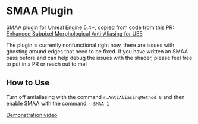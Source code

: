 # SMAA Plugin
SMAA plugin for Unreal Engine 5.4+, copied from code from this PR: [Enhanced Subpixel Morphological Anti-Aliasing for UE5](https://github.com/EpicGames/UnrealEngine/pull/11840/)

The plugin is currently nonfunctional right now, there are issues with ghosting around edges that need to be fixed. If you have written an SMAA pass before and can help debug the issues with the shader, please feel free to put in a PR or reach out to me!

## How to Use 
Turn off antialiasing with the command `r.AntiAliasingMethod 0` and then enable SMAA with the command `r.SMAA 1`

[Demonstration video](https://www.youtube.com/watch?v=UT8kHgAnibU)
